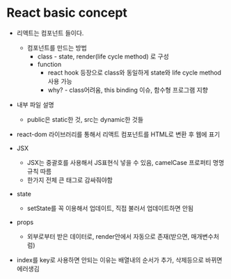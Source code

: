 # React basic concept

* 리액트는 컴포넌트 들이다.
  * 컴포넌트를 만드는 방법
    * class - state, render(life cycle method) 로 구성
    * function
      * react hook 등장으로 class와 동일하게 state와 life cycle method 사용 가능
      * why? - class어려움, this binding 이슈, 함수형 프로그램 지향

* 내부 파일 설명
  * public은 static한 것, src는 dynamic한 것들

* react-dom 라이브러리를 통해서 리액트 컴포넌트를 HTML로 변환 후  웹에 표기

* JSX
  * JSX는 중괄호를 사용해서 JS표현식 넣을 수 있음, camelCase 프로퍼티 명명규칙 따름
  * 한가지 전체 큰 태그로 감싸줘야함

* state
  * setState를 꼭 이용해서 업데이트, 직접 불러서 업데이트하면 안됨

* props 
  * 외부로부터 받은 데이터로, render안에서 자동으로 존재(받으면, 매개변수처럼)
  
* index를 key로 사용하면 안되는 이유는 배열내의 순서가 추가, 삭제등으로 바뀌면 에러생김